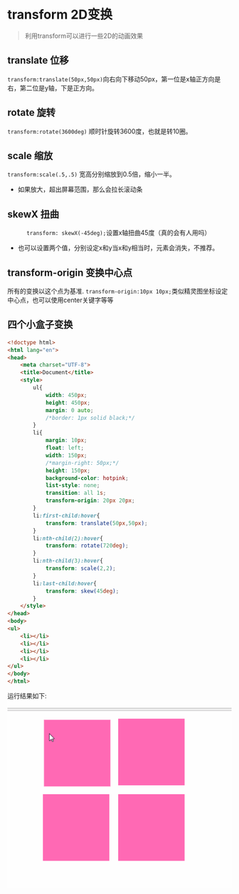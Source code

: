 # transform 2D变换
>利用transform可以进行一些2D的动画效果
## translate 位移
`transform:translate(50px,50px)`向右向下移动50px，第一位是x轴正方向是右，第二位是y轴，下是正方向。
## rotate 旋转
`transform:rotate(3600deg)` 顺时针旋转3600度，也就是转10圈。
## scale 缩放
`transform:scale(.5,.5)` 宽高分别缩放到0.5倍，缩小一半。
* 如果放大，超出屏幕范围，那么会拉长滚动条
## skewX 扭曲
`      transform: skewX(-45deg);`设置x轴扭曲45度（真的会有人用吗）
* 也可以设置两个值，分别设定x和y当x和y相当时，元素会消失，不推荐。
## transform-origin 变换中心点
所有的变换以这个点为基准.
`transform-origin:10px 10px;`类似精灵图坐标设定中心点，也可以使用center关键字等等
## 四个小盒子变换
```html
<!doctype html>
<html lang="en">
<head>
    <meta charset="UTF-8">
    <title>Document</title>
    <style>
        ul{
            width: 450px;
            height: 450px;
            margin: 0 auto;
            /*border: 1px solid black;*/
        }
        li{
            margin: 10px;
            float: left;
            width: 150px;
            /*margin-right: 50px;*/
            height: 150px;
            background-color: hotpink;
            list-style: none;
            transition: all 1s;
            transform-origin: 20px 20px;
        }
        li:first-child:hover{
            transform: translate(50px,50px);
        }
        li:nth-child(2):hover{
            transform: rotate(720deg);
        }
        li:nth-child(3):hover{
            transform: scale(2,2);
        }
        li:last-child:hover{
            transform: skew(45deg);
        }
    </style>
</head>
<body>
<ul>
    <li></li>
    <li></li>
    <li></li>
    <li></li>
</ul>
</body>
</html>
```
运行结果如下:
![方块的2D变换](img/fangkuai.gif)
